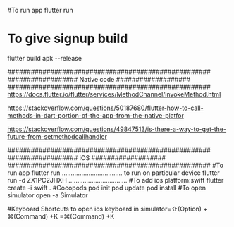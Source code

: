 #To run app
flutter run
# To give signup build
flutter build apk --release

####################################################
##################  Native code  ###################
#################################################### 
https://docs.flutter.io/flutter/services/MethodChannel/invokeMethod.html

https://stackoverflow.com/questions/50187680/flutter-how-to-call-methods-in-dart-portion-of-the-app-from-the-native-platfor

https://stackoverflow.com/questions/49847513/is-there-a-way-to-get-the-future-from-setmethodcallhandler



####################################################
##################  iOS          ###################
#################################################### 
#To run app
flutter run
..................................
to run on particular device 
flutter run -d ZX1PC2JHXH
.................................
#To add ios platform:swift
flutter create -i swift . 
#Cocopods
pod init
pod update
pod install
#To open simulator
open -a Simulator

#Keyboard Shortcuts
to open ios keyboard in simulator=⇧(Option) + ⌘(Command) +K
                                 =⌘(Command) +K